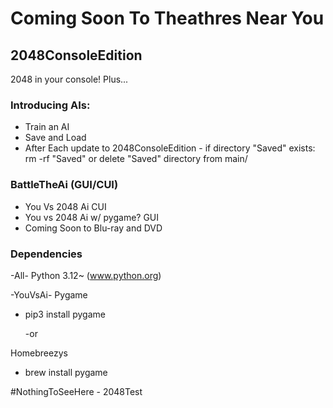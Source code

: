 # Coming Soon To Theathres Near You

## 2048ConsoleEdition 
2048 in your console! Plus...

### Introducing AIs:
- Train an AI
- Save and Load
- After Each update to 2048ConsoleEdition 
      - if directory "Saved" exists:
           rm -rf "Saved" or delete "Saved" directory from main/
  
### BattleTheAi (GUI/CUI)
- You Vs 2048 Ai CUI
- You vs 2048 Ai w/ pygame? GUI
- Coming Soon to Blu-ray and DVD

### Dependencies
-All-
Python 3.12~ (www.python.org) 
   
-YouVsAi-
Pygame
- pip3 install pygame
  
  -or
  
Homebreezys
- brew install pygame 
 
 
#NothingToSeeHere - 2048Test
